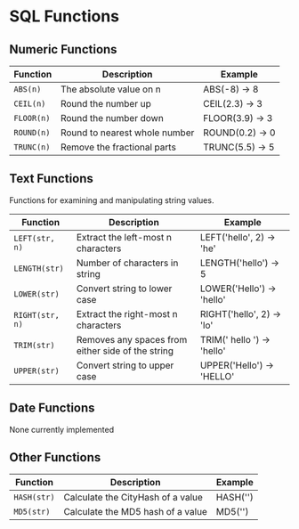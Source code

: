 # SQL Functions

## Numeric Functions

Function        | Description                                       | Example
--------------- | ------------------------------------------------- | ---------------------------
`ABS(n)`        | The absolute value on n                           | ABS(-8) -> 8   
`CEIL(n)`       | Round the number up                               | CEIL(2.3) -> 3            
`FLOOR(n)`      | Round the number down                             | FLOOR(3.9) -> 3 
`ROUND(n)`      | Round to nearest whole number                     | ROUND(0.2) -> 0
`TRUNC(n)`      | Remove the fractional parts                       | TRUNC(5.5) -> 5

## Text Functions

Functions for examining and manipulating string values. 

Function        | Description                                       | Example
--------------- | ------------------------------------------------- | ---------------------------
`LEFT(str, n)`  | Extract the left-most n characters                | LEFT('hello', 2) -> 'he'
`LENGTH(str)`   | Number of characters in string                    | LENGTH('hello') -> 5
`LOWER(str)`    | Convert string to lower case                      | LOWER('Hello') -> 'hello'
`RIGHT(str, n)` | Extract the right-most n characters               | RIGHT('hello', 2) -> 'lo'
`TRIM(str)`     | Removes any spaces from either side of the string | TRIM('  hello  ') -> 'hello'
`UPPER(str)`    | Convert string to upper case                      | UPPER('Hello') -> 'HELLO'

## Date Functions

None currently implemented

## Other Functions

Function        | Description                                       | Example
--------------- | ------------------------------------------------- | ---------------------------
`HASH(str)`     | Calculate the CityHash of a value                 | HASH('')
`MD5(str)`      | Calculate the MD5 hash of a value                 | MD5('')
